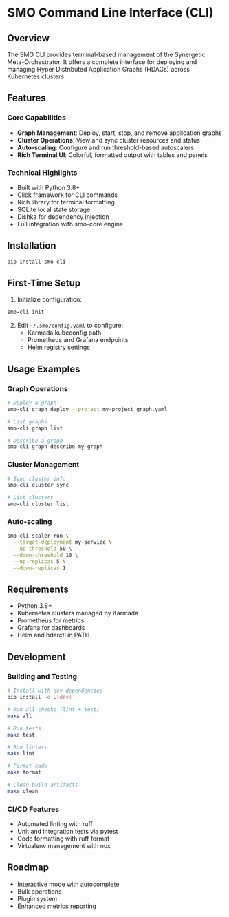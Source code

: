 # SMO Command Line Interface (CLI)

## Overview
The SMO CLI provides terminal-based management of the Synergetic Meta-Orchestrator. It offers a complete interface for deploying and managing Hyper Distributed Application Graphs (HDAGs) across Kubernetes clusters.

## Features

### Core Capabilities
- **Graph Management**: Deploy, start, stop, and remove application graphs
- **Cluster Operations**: View and sync cluster resources and status  
- **Auto-scaling**: Configure and run threshold-based autoscalers
- **Rich Terminal UI**: Colorful, formatted output with tables and panels

### Technical Highlights
- Built with Python 3.8+
- Click framework for CLI commands
- Rich library for terminal formatting  
- SQLite local state storage
- Dishka for dependency injection
- Full integration with smo-core engine

## Installation

```bash
pip install smo-cli
```

## First-Time Setup

1. Initialize configuration:
```bash
smo-cli init
```

2. Edit `~/.smo/config.yaml` to configure:
   - Karmada kubeconfig path
   - Prometheus and Grafana endpoints
   - Helm registry settings

## Usage Examples

### Graph Operations
```bash
# Deploy a graph
smo-cli graph deploy --project my-project graph.yaml

# List graphs
smo-cli graph list

# Describe a graph
smo-cli graph describe my-graph
```

### Cluster Management  
```bash
# Sync cluster info
smo-cli cluster sync

# List clusters
smo-cli cluster list
```

### Auto-scaling
```bash
smo-cli scaler run \
  --target-deployment my-service \
  --up-threshold 50 \
  --down-threshold 10 \
  --up-replicas 5 \
  --down-replicas 1
```

## Requirements
- Python 3.8+
- Kubernetes clusters managed by Karmada
- Prometheus for metrics
- Grafana for dashboards
- Helm and hdarctl in PATH

## Development

### Building and Testing
```bash
# Install with dev dependencies
pip install -e .[dev]

# Run all checks (lint + test)
make all

# Run tests
make test

# Run linters
make lint

# Format code
make format

# Clean build artifacts
make clean
```

### CI/CD Features
- Automated linting with ruff
- Unit and integration tests via pytest
- Code formatting with ruff format
- Virtualenv management with nox

## Roadmap
- Interactive mode with autocomplete
- Bulk operations
- Plugin system
- Enhanced metrics reporting
